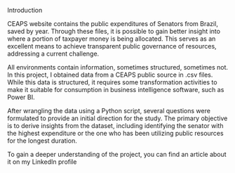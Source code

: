 Introduction


CEAPS website contains the public expenditures of Senators from Brazil, saved by year. Through these files, it is possible to gain better insight into where a portion of taxpayer money is being allocated. This serves as an excellent means to achieve transparent public governance of resources, addressing a current challenge.

All environments contain information, sometimes structured, sometimes not. In this project, I obtained data from a CEAPS public source in .csv files. While this data is structured, it requires some transformation activities to make it suitable for consumption in business intelligence software, such as Power BI.

After wrangling the data using a Python script, several questions were formulated to provide an initial direction for the study. The primary objective is to derive insights from the dataset, including identifying the senator with the highest expenditure or the one who has been utilizing public resources for the longest duration.

To gain a deeper understanding of the project, you can find an article about it on my LinkedIn profile
